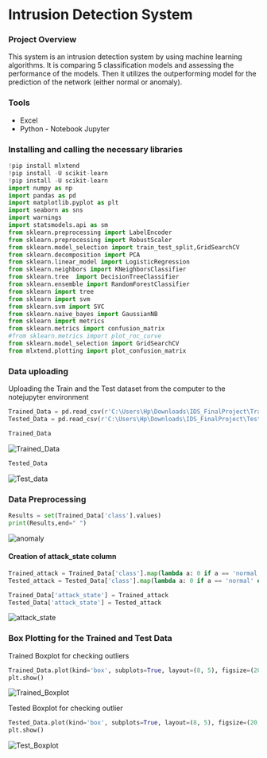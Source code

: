 # Intrusion Detection System

### Project Overview
This system is an intrusion detection system by using machine learning algorithms. It is comparing 5 classification models and assessing the performance of the models. Then it utilizes the outperforming model for the prediction of the network (either normal or anomaly).

### Tools
- Excel
- Python - Notebook Jupyter

### Installing and calling the necessary libraries
```python
!pip install mlxtend
!pip install -U scikit-learn
!pip install -U scikit-learn
import numpy as np
import pandas as pd
import matplotlib.pyplot as plt
import seaborn as sns
import warnings
import statsmodels.api as sm
from sklearn.preprocessing import LabelEncoder
from sklearn.preprocessing import RobustScaler
from sklearn.model_selection import train_test_split,GridSearchCV
from sklearn.decomposition import PCA
from sklearn.linear_model import LogisticRegression
from sklearn.neighbors import KNeighborsClassifier
from sklearn.tree  import DecisionTreeClassifier
from sklearn.ensemble import RandomForestClassifier
from sklearn import tree
from sklearn import svm
from sklearn.svm import SVC
from sklearn.naive_bayes import GaussianNB
from sklearn import metrics
from sklearn.metrics import confusion_matrix
#from sklearn.metrics import plot_roc_curve
from sklearn.model_selection import GridSearchCV
from mlxtend.plotting import plot_confusion_matrix
```

### Data uploading

Uploading the Train and the Test dataset from the computer to the notejupyter environment

```python
Trained_Data = pd.read_csv(r'C:\Users\Hp\Downloads\IDS_FinalProject\Trained_data.csv')
Tested_Data = pd.read_csv(r'C:\Users\Hp\Downloads\IDS_FinalProject\Tested_data.csv')
```

```python
Trained_Data
```
![Trained_Data](https://github.com/user-attachments/assets/f30783a3-d9b7-4dea-bf73-9bafb6f4a3b5)


```python
Tested_Data
```
![Test_data](https://github.com/user-attachments/assets/75be11bd-8979-4985-9af0-ef8d263e9910)


### Data Preprocessing
```python
Results = set(Trained_Data['class'].values)
print(Results,end=" ")
```
![anomaly](https://github.com/user-attachments/assets/349a43d4-374c-4c9c-adf7-c3c299dd19b9)

#### Creation of attack_state column
```python
Trained_attack = Trained_Data['class'].map(lambda a: 0 if a == 'normal' else 1)
Tested_attack = Tested_Data['class'].map(lambda a: 0 if a == 'normal' else 1)

Trained_Data['attack_state'] = Trained_attack
Tested_Data['attack_state'] = Tested_attack
```
![attack_state](https://github.com/user-attachments/assets/b8d4a397-7e72-4a56-9ca7-ec98bc360665)

### Box Plotting for the Trained and Test Data
Trained Boxplot for checking outliers
```python
Trained_Data.plot(kind='box', subplots=True, layout=(8, 5), figsize=(20, 40))
plt.show()
```
![Trained_Boxplot](https://github.com/user-attachments/assets/5f59aaef-1ac4-42ea-9a0e-025e51de970e)

Tested Boxplot for checking outlier
```python
Tested_Data.plot(kind='box', subplots=True, layout=(8, 5), figsize=(20, 40))
plt.show()
```
![Test_Boxplot](https://github.com/user-attachments/assets/06179e7c-53eb-47bf-82cb-1bc7fabad9f0)


